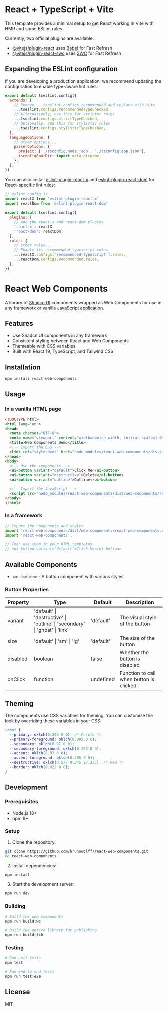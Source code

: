 # React + TypeScript + Vite

This template provides a minimal setup to get React working in Vite with HMR and some ESLint rules.

Currently, two official plugins are available:

- [@vitejs/plugin-react](https://github.com/vitejs/vite-plugin-react/blob/main/packages/plugin-react/README.md) uses [Babel](https://babeljs.io/) for Fast Refresh
- [@vitejs/plugin-react-swc](https://github.com/vitejs/vite-plugin-react-swc) uses [SWC](https://swc.rs/) for Fast Refresh

## Expanding the ESLint configuration

If you are developing a production application, we recommend updating the configuration to enable type-aware lint rules:

```js
export default tseslint.config({
  extends: [
    // Remove ...tseslint.configs.recommended and replace with this
    ...tseslint.configs.recommendedTypeChecked,
    // Alternatively, use this for stricter rules
    ...tseslint.configs.strictTypeChecked,
    // Optionally, add this for stylistic rules
    ...tseslint.configs.stylisticTypeChecked,
  ],
  languageOptions: {
    // other options...
    parserOptions: {
      project: ['./tsconfig.node.json', './tsconfig.app.json'],
      tsconfigRootDir: import.meta.dirname,
    },
  },
})
```

You can also install [eslint-plugin-react-x](https://github.com/Rel1cx/eslint-react/tree/main/packages/plugins/eslint-plugin-react-x) and [eslint-plugin-react-dom](https://github.com/Rel1cx/eslint-react/tree/main/packages/plugins/eslint-plugin-react-dom) for React-specific lint rules:

```js
// eslint.config.js
import reactX from 'eslint-plugin-react-x'
import reactDom from 'eslint-plugin-react-dom'

export default tseslint.config({
  plugins: {
    // Add the react-x and react-dom plugins
    'react-x': reactX,
    'react-dom': reactDom,
  },
  rules: {
    // other rules...
    // Enable its recommended typescript rules
    ...reactX.configs['recommended-typescript'].rules,
    ...reactDom.configs.recommended.rules,
  },
})
```

# React Web Components

A library of [Shadcn UI](https://ui.shadcn.com/) components wrapped as Web Components for use in any framework or vanilla JavaScript application.

## Features

- Use Shadcn UI components in any framework
- Consistent styling between React and Web Components
- Themeable with CSS variables
- Built with React 19, TypeScript, and Tailwind CSS

## Installation

```bash
npm install react-web-components
```

## Usage

### In a vanilla HTML page

```html
<!DOCTYPE html>
<html lang="en">
<head>
  <meta charset="UTF-8">
  <meta name="viewport" content="width=device-width, initial-scale=1.0">
  <title>Web Components Demo</title>
  <!-- Import the CSS -->
  <link rel="stylesheet" href="node_modules/react-web-components/dist/web-components/react-web-components.css">
</head>
<body>
  <!-- Use the components -->
  <ui-button variant="default">Click Me</ui-button>
  <ui-button variant="destructive">Delete</ui-button>
  <ui-button variant="outline">Outline</ui-button>

  <!-- Import the JavaScript -->
  <script src="node_modules/react-web-components/dist/web-components/react-web-components.umd.js"></script>
</body>
</html>
```

### In a framework

```js
// Import the components and styles
import 'react-web-components/dist/web-components/react-web-components.css';
import 'react-web-components';

// Then use them in your HTML templates
// <ui-button variant="default">Click Me</ui-button>
```

## Available Components

- `<ui-button>` - A button component with various styles

### Button Properties

| Property    | Type                                                            | Default     | Description                          |
|-------------|----------------------------------------------------------------|-------------|--------------------------------------|
| variant     | 'default' \| 'destructive' \| 'outline' \| 'secondary' \| 'ghost' \| 'link' | 'default'   | The visual style of the button       |
| size        | 'default' \| 'sm' \| 'lg'                                       | 'default'   | The size of the button               |
| disabled    | boolean                                                         | false       | Whether the button is disabled       |
| onClick     | function                                                        | undefined   | Function to call when button is clicked |

## Theming

The components use CSS variables for theming. You can customize the look by overriding these variables in your CSS:

```css
:root {
  --primary: oklch(0.205 0 0); /* Purple */
  --primary-foreground: oklch(0.985 0 0);
  --secondary: oklch(0.97 0 0);
  --secondary-foreground: oklch(0.205 0 0);
  --accent: oklch(0.97 0 0);
  --accent-foreground: oklch(0.205 0 0);
  --destructive: oklch(0.577 0.245 27.325); /* Red */
  --border: oklch(0.922 0 0);
}
```

## Development

### Prerequisites

- Node.js 18+
- npm 9+

### Setup

1. Clone the repository:

```bash
git clone https://github.com/brunowolff/react-web-components.git
cd react-web-components
```

2. Install dependencies:

```bash
npm install
```

3. Start the development server:

```bash
npm run dev
```

### Building

```bash
# Build the web components
npm run build:wc

# Build the entire library for publishing
npm run build:lib
```

### Testing

```bash
# Run unit tests
npm test

# Run end-to-end tests
npm run test:e2e
```

## License

MIT
